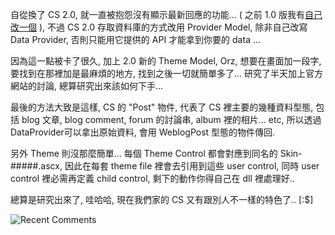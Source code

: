 自從換了 CS 2.0, 就一直被抱怨沒有顯示最新回應的功能... ( 之前 1.0 版我有[自己改一個](/post/ChickenHouseWebCommunityServerExtension-e696b0e58a9fe883bd-e4b98b-2.aspx) ), 不過 CS 2.0 存取資料庫的方式改用 Provider Model, 除非自己改寫 Data Provider, 否則只能用它提供的 API 才能拿到你要的 data ...

因為這一點被卡了很久, 加上 2.0 新的 Theme Model, Orz, 想要在畫面加一段字, 要找到在那裡加是最麻煩的地方, 找到之後一切就簡單多了... 研究了半天加上官方網站的討論, 總算研究出來該如何下手...

<!--more-->

最後的方法大致是這樣, CS 的 "Post" 物件, 代表了 CS 裡主要的幾種資料型態, 包括 blog 文章, blog comment, forum 的討論串, album 裡的相片... etc, 所以透過 DataProvider可以拿出原始資料, 會用 WeblogPost 型態的物件傳回.

另外 Theme 則沒那麼簡單... 每個 Theme Control 都會對應到同名的 Skin-#####.ascx, 因此在每套 theme file 裡會去引用到這些 user control, 同時 user control 裡必需再定義 child control, 剩下的動作你得自己在 dll 裡處理好..

總算是研究出來了, 哇哈哈, 現在我們家的 CS 又有跟別人不一樣的特色了.. [:$]

![Recent Comments](/images/2006-05-21-cs-control-recent-comments/recent-comments.jpg)
